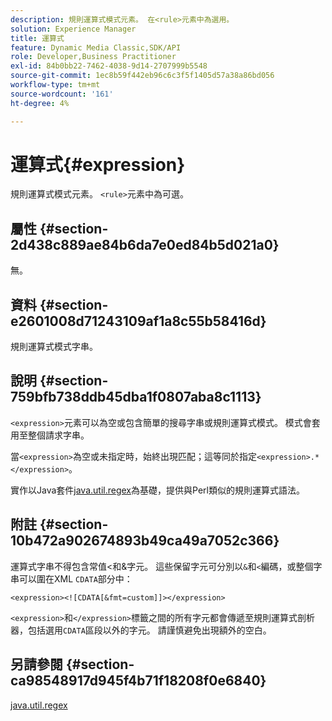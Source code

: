 ```yaml
---
description: 規則運算式模式元素。 在<rule>元素中為選用。
solution: Experience Manager
title: 運算式
feature: Dynamic Media Classic,SDK/API
role: Developer,Business Practitioner
exl-id: 84b0bb22-7462-4038-9d14-2707999b5548
source-git-commit: 1ec8b59f442eb96c6c3f5f1405d57a38a86bd056
workflow-type: tm+mt
source-wordcount: '161'
ht-degree: 4%

---
```


# 運算式{#expression}

規則運算式模式元素。 `<rule>`元素中為可選。

## 屬性 {#section-2d438c889ae84b6da7e0ed84b5d021a0}

無。

## 資料 {#section-e2601008d71243109af1a8c55b58416d}

規則運算式模式字串。

## 說明 {#section-759bfb738ddb45dba1f0807aba8c1113}

`<expression>`元素可以為空或包含簡單的搜尋字串或規則運算式模式。 模式會套用至整個請求字串。

當`<expression>`為空或未指定時，始終出現匹配；這等同於指定`<expression>.*</expression>`。

實作以Java套件[java.util.regex](https://www2.cs.duke.edu/csed/java/jdk1.4.2/docs/api/)為基礎，提供與Perl類似的規則運算式語法。

## 附註 {#section-10b472a902674893b49ca49a7052c366}

運算式字串不得包含常值&lt;和&amp;字元。 這些保留字元可分別以`&`和`<`編碼，或整個字串可以圍在XML `CDATA`部分中：

`<expression><![CDATA[&fmt=custom]]></expression>`

`<expression>`和`</expression>`標籤之間的所有字元都會傳遞至規則運算式剖析器，包括選用`CDATA`區段以外的字元。 請謹慎避免出現額外的空白。

## 另請參閱 {#section-ca98548917d945f4b71f18208f0e6840}

[java.util.regex](https://www2.cs.duke.edu/csed/java/jdk1.4.2/docs/api/)
